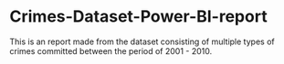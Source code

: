 # Crimes-Dataset-Power-BI-report
This is an report made from the dataset consisting of multiple types of crimes committed between the period of 2001 - 2010. 
